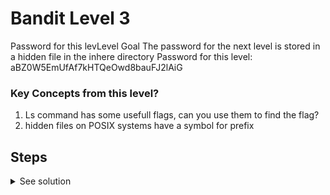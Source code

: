 # Bandit Level 3
Password for this levLevel Goal
The password for the next level is stored in a hidden file in the inhere directory
Password for this level: aBZ0W5EmUfAf7kHTQeOwd8bauFJ2lAiG
### Key Concepts from this level?
1. Ls command has some usefull flags, can you use them to find the flag?
2. hidden files on POSIX systems have a symbol for prefix

## Steps

<details>
  <summary>See solution</summary>


  ### Solution

  ```zsh
  bandit3@bandit:~$ ls
inhere
bandit3@bandit:~$ cd inhere/
bandit3@bandit:~/inhere$ ls
bandit3@bandit:~/inhere$ ls -la
total 12
drwxr-xr-x 2 root    root    4096 Apr 23 18:04 .
drwxr-xr-x 3 root    root    4096 Apr 23 18:04 ..
-rw-r----- 1 bandit4 bandit3   33 Apr 23 18:04 .hidden
bandit3@bandit:~/inhere$ cat .hidden
2EW7BBsr6aMMoJ2HjW067dm8EgX26xNe
bandit3@bandit:~/inhere$


  ```

</details>

